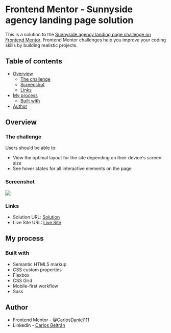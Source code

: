 # Frontend Mentor - Sunnyside agency landing page solution

This is a solution to the [Sunnyside agency landing page challenge on Frontend Mentor](https://www.frontendmentor.io/challenges/sunnyside-agency-landing-page-7yVs3B6ef). Frontend Mentor challenges help you improve your coding skills by building realistic projects.

## Table of contents

- [Overview](#overview)
  - [The challenge](#the-challenge)
  - [Screenshot](#screenshot)
  - [Links](#links)
- [My process](#my-process)
  - [Built with](#built-with)
- [Author](#author)


## Overview

### The challenge

Users should be able to:

- View the optimal layout for the site depending on their device's screen size
- See hover states for all interactive elements on the page

### Screenshot

![](./screenshots/screenshot.desktop.png)

### Links

- Solution URL: [Solution](https://www.frontendmentor.io/solutions/sunnyside-agency-landing-page-xJkz9dOezN)
- Live Site URL: [Live Site](https://carlosdaniel111.github.io/SunnySide-Agency-landing-page/)

## My process

### Built with

- Semantic HTML5 markup
- CSS custom properties
- Flexbox
- CSS Grid
- Mobile-first workflow
- Sass

## Author

- Frontend Mentor - [@CarlosDaniel111](https://www.frontendmentor.io/profile/CarlosDaniel111)
- LinkedIn - [Carlos Beltrán](https://www.linkedin.com/in/carlos-daniel-beltr%C3%A1n-medina-4518b81bb/)
